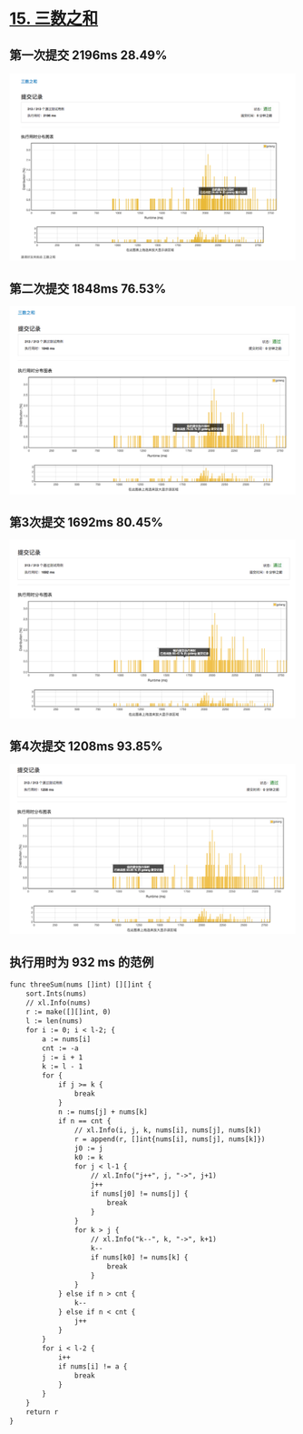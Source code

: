 # [15. 三数之和](https://leetcode-cn.com/problems/3sum/description/)

## 第一次提交 2196ms 28.49%

![提交记录](./three-sum-1.png)

## 第二次提交 1848ms 76.53%

![提交记录](./three-sum-2.png)

## 第3次提交 1692ms 80.45%

![提交记录](./three-sum-3.png)

## 第4次提交 1208ms 93.85%

![提交记录](./three-sum-4.png)

## 执行用时为 932 ms 的范例

```golang
func threeSum(nums []int) [][]int {
	sort.Ints(nums)
	// xl.Info(nums)
	r := make([][]int, 0)
	l := len(nums)
	for i := 0; i < l-2; {
		a := nums[i]
		cnt := -a
		j := i + 1
		k := l - 1
		for {
			if j >= k {
				break
			}
			n := nums[j] + nums[k]
			if n == cnt {
				// xl.Info(i, j, k, nums[i], nums[j], nums[k])
				r = append(r, []int{nums[i], nums[j], nums[k]})
				j0 := j
				k0 := k
				for j < l-1 {
					// xl.Info("j++", j, "->", j+1)
					j++
					if nums[j0] != nums[j] {
						break
					}
				}
				for k > j {
					// xl.Info("k--", k, "->", k+1)
					k--
					if nums[k0] != nums[k] {
						break
					}
				}
			} else if n > cnt {
				k--
			} else if n < cnt {
				j++
			}
		}
		for i < l-2 {
			i++
			if nums[i] != a {
				break
			}
		}
	}
	return r
}
```
